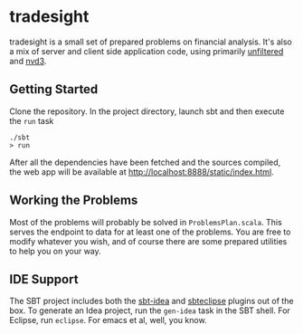 tradesight
==========

tradesight is a small set of prepared problems on financial analysis. It's also a mix of server and client side application code,
using primarily [unfiltered](http://unfiltered.databinder.net/) and [nvd3](https://github.com/novus/nvd3).

## Getting Started

Clone the repository. In the project directory, launch sbt and then execute the `run` task

    ./sbt
    > run
  
After all the dependencies have been fetched and the sources compiled, the web app will be available at [http://localhost:8888/static/index.html](http://localhost:8888/static/index.html).

## Working the Problems

Most of the problems will probably be solved in `ProblemsPlan.scala`. This serves the endpoint to data for at least one of the problems. You are free to modify whatever you wish, and of course there are some prepared utilities to help you on your way. 

## IDE Support

The SBT project includes both the [sbt-idea](https://github.com/mpeltonen/sbt-idea) and [sbteclipse](https://github.com/typesafehub/sbteclipse/) plugins out of the box.
To generate an Idea project, run the `gen-idea` task in the SBT shell. For Eclipse, run `eclipse`. For emacs et al, well, you know.